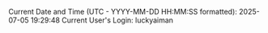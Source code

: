 Current Date and Time (UTC - YYYY-MM-DD HH:MM:SS formatted): 2025-07-05 19:29:48
Current User's Login: luckyaiman
